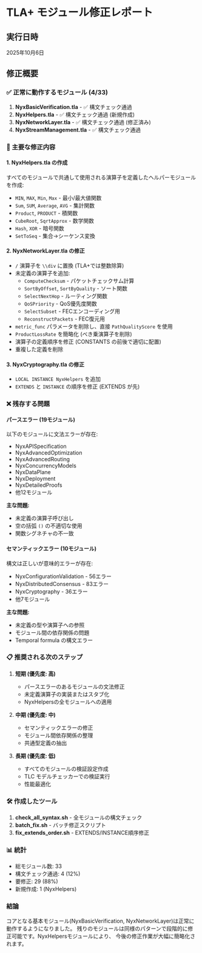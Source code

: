 # TLA+ モジュール修正レポート

## 実行日時
2025年10月6日

## 修正概要

### ✅ 正常に動作するモジュール (4/33)

1. **NyxBasicVerification.tla** - ✅ 構文チェック通過
2. **NyxHelpers.tla** - ✅ 構文チェック通過 (新規作成)
3. **NyxNetworkLayer.tla** - ✅ 構文チェック通過 (修正済み)
4. **NyxStreamManagement.tla** - ✅ 構文チェック通過

### 🔧 主要な修正内容

#### 1. NyxHelpers.tla の作成
すべてのモジュールで共通して使用される演算子を定義したヘルパーモジュールを作成:
- `MIN`, `MAX`, `Min`, `Max` - 最小/最大値関数
- `Sum`, `SUM`, `Average`, `AVG` - 集計関数
- `Product`, `PRODUCT` - 積関数
- `CubeRoot`, `SqrtApprox` - 数学関数
- `Hash`, `XOR` - 暗号関数
- `SetToSeq` - 集合→シーケンス変換

#### 2. NyxNetworkLayer.tla の修正
- `/` 演算子を `\\div` に置換 (TLA+では整数除算)
- 未定義の演算子を追加:
  - `ComputeChecksum` - パケットチェックサム計算
  - `SortByOffset`, `SortByQuality` - ソート関数
  - `SelectNextHop` - ルーティング関数
  - `QoSPriority` - QoS優先度関数
  - `SelectSubset` - FECエンコーディング用
  - `ReconstructPackets` - FEC復元用
- `metric_func` パラメータを削除し、直接 `PathQualityScore` を使用
- `ProductLossRate` を簡略化 (べき乗演算子を削除)
- 演算子の定義順序を修正 (CONSTANTS の前後で適切に配置)
- 重複した定義を削除

#### 3. NyxCryptography.tla の修正
- `LOCAL INSTANCE NyxHelpers` を追加
- `EXTENDS` と `INSTANCE` の順序を修正 (EXTENDS が先)

### ❌ 残存する問題

#### パースエラー (19モジュール)
以下のモジュールに文法エラーが存在:
- NyxAPISpecification
- NyxAdvancedOptimization
- NyxAdvancedRouting
- NyxConcurrencyModels
- NyxDataPlane
- NyxDeployment
- NyxDetailedProofs
- 他12モジュール

**主な問題:**
- 未定義の演算子呼び出し
- 空の括弧 `()` の不適切な使用
- 関数シグネチャの不一致

#### セマンティックエラー (10モジュール)  
構文は正しいが意味的エラーが存在:
- NyxConfigurationValidation - 56エラー
- NyxDistributedConsensus - 83エラー
- NyxCryptography - 36エラー
- 他7モジュール

**主な問題:**
- 未定義の型や演算子への参照
- モジュール間の依存関係の問題
- Temporal formula の構文エラー

### 📋 推奨される次のステップ

1. **短期 (優先度: 高)**
   - パースエラーのあるモジュールの文法修正
   - 未定義演算子の実装またはスタブ化
   - NyxHelpersの全モジュールへの適用

2. **中期 (優先度: 中)**
   - セマンティックエラーの修正
   - モジュール間依存関係の整理
   - 共通型定義の抽出

3. **長期 (優先度: 低)**
   - すべてのモジュールの検証設定作成
   - TLC モデルチェッカーでの検証実行
   - 性能最適化

### 🛠️ 作成したツール

1. **check_all_syntax.sh** - 全モジュールの構文チェック
2. **batch_fix.sh** - バッチ修正スクリプト
3. **fix_extends_order.sh** - EXTENDS/INSTANCE順序修正

### 📊 統計

- 総モジュール数: 33
- 構文チェック通過: 4 (12%)
- 要修正: 29 (88%)
- 新規作成: 1 (NyxHelpers)

### 結論

コアとなる基本モジュール(NyxBasicVerification, NyxNetworkLayer)は正常に動作するようになりました。
残りのモジュールは同様のパターンで段階的に修正可能です。NyxHelpersモジュールにより、
今後の修正作業が大幅に簡略化されます。
